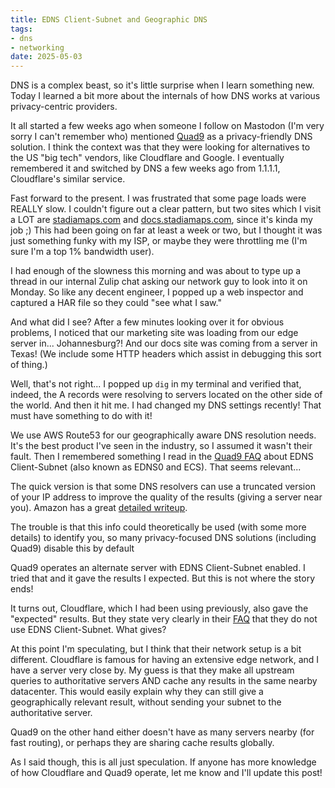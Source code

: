 ```yaml
---
title: EDNS Client-Subnet and Geographic DNS
tags:
- dns
- networking
date: 2025-05-03
---
```


DNS is a complex beast,
so it's little surprise when I learn something new.
Today I learned a bit more about the internals of how DNS works
at various privacy-centric providers.

It all started a few weeks ago when someone I follow on Mastodon
(I'm very sorry I can't remember who)
mentioned [Quad9](http://quad9.net) as a privacy-friendly DNS solution.
I think the context was that they were looking for alternatives
to the US "big tech" vendors, like Cloudflare and Google.
I eventually remembered it and switched by DNS a few weeks ago from 1.1.1.1,
Cloudflare's similar service.

Fast forward to the present.
I was frustrated that some page loads were REALLY slow.
I couldn't figure out a clear pattern, but two sites which I visit a LOT
are [stadiamaps.com](https://stadiamaps.com/) and [docs.stadiamaps.com](https://docs.stadiamaps.com/),
since it's kinda my job ;)
This had been going on far at least a week or two,
but I thought it was just something funky with my ISP,
or maybe they were throttling me (I'm sure I'm a top 1% bandwidth user).

I had enough of the slowness this morning and was about to type up a thread in our internal Zulip chat
asking our network guy to look into it on Monday.
So like any decent engineer, I popped up a web inspector and captured a HAR file
so they could "see what I saw."

And what did I see?
After a few minutes looking over it for obvious problems,
I noticed that our marketing site was loading from our edge server in...
Johannesburg?!
And our docs site was coming from a server in Texas!
(We include some HTTP headers which assist in debugging this sort of thing.)

Well, that's not right...
I popped up `dig` in my terminal and verified that, indeed, the A records were resolving to servers
located on the other side of the world.
And then it hit me.
I had changed my DNS settings recently!
That must have something to do with it!

We use AWS Route53 for our geographically aware DNS resolution needs.
It's the best product I've seen in the industry,
so I assumed it wasn't their fault.
Then I remembered something I read in the [Quad9 FAQ](https://quad9.net/support/faq/#edns)
about EDNS Client-Subnet (also known as EDNS0 and ECS).
That seems relevant...

The quick version is that some DNS resolvers can use a truncated version of your IP address
to improve the quality of the results (giving a server near you).
Amazon has a great [detailed writeup](https://docs.aws.amazon.com/Route53/latest/DeveloperGuide/routing-policy-edns0.html).

The trouble is that this info could theoretically be used (with some more details) to identify you,
so many privacy-focused DNS solutions (including Quad9) disable this by default

Quad9 operates an alternate server with EDNS Client-Subnet enabled.
I tried that and it gave the results I expected.
But this is not where the story ends!

It turns out, Cloudflare, which I had been using previously,
also gave the "expected" results.
But they state very clearly in their [FAQ](https://developers.cloudflare.com/1.1.1.1/faq/#does-1111-send-edns-client-subnet-header)
that they do not use EDNS Client-Subnet.
What gives?

At this point I'm speculating,
but I think that their network setup is a bit different.
Cloudflare is famous for having an extensive edge network,
and I have a server very close by.
My guess is that they make all upstream queries to authoritative servers
AND cache any results in the same nearby datacenter.
This would easily explain why they can still give a geographically relevant result,
without sending your subnet to the authoritative server.

Quad9 on the other hand either doesn't have as many servers nearby (for fast routing),
or perhaps they are sharing cache results globally.

As I said though, this is all just speculation.
If anyone has more knowledge of how Cloudflare and Quad9 operate,
let me know and I'll update this post!
